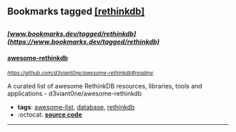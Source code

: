 ## Bookmarks tagged [[rethinkdb]](https://www.bookmarks.dev/search?q=[rethinkdb])

_<sup><sup>[www.bookmarks.dev/tagged/rethinkdb](https://www.bookmarks.dev/tagged/rethinkdb)</sup></sup>_
---
#### [awesome-rethinkdb](https://github.com/d3viant0ne/awesome-rethinkdb#readme)
_<sup>https://github.com/d3viant0ne/awesome-rethinkdb#readme</sup>_

A curated list of awesome RethinkDB resources, libraries, tools and applications - d3viant0ne/awesome-rethinkdb
* **tags**: [awesome-list](../tagged/awesome-list.md), [database](../tagged/database.md), [rethinkdb](../tagged/rethinkdb.md)
* :octocat: **[source code](https://github.com/d3viant0ne/awesome-rethinkdb#readme)**
---
